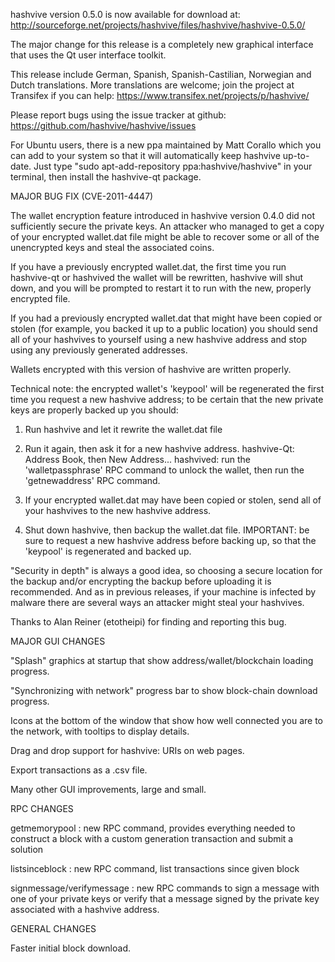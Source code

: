 hashvive version 0.5.0 is now available for download at:
http://sourceforge.net/projects/hashvive/files/hashvive/hashvive-0.5.0/

The major change for this release is a completely new graphical interface that uses the Qt user interface toolkit.

This release include German, Spanish, Spanish-Castilian, Norwegian and Dutch translations. More translations are welcome; join the project at Transifex if you can help:
https://www.transifex.net/projects/p/hashvive/

Please report bugs using the issue tracker at github:
https://github.com/hashvive/hashvive/issues

For Ubuntu users, there is a new ppa maintained by Matt Corallo which you can add to your system so that it will automatically keep hashvive up-to-date. Just type "sudo apt-add-repository ppa:hashvive/hashvive" in your terminal, then install the hashvive-qt package.

MAJOR BUG FIX (CVE-2011-4447)

The wallet encryption feature introduced in hashvive version 0.4.0 did not sufficiently secure the private keys. An attacker who
managed to get a copy of your encrypted wallet.dat file might be able to recover some or all of the unencrypted keys and steal the
associated coins.

If you have a previously encrypted wallet.dat, the first time you run hashvive-qt or hashvived the wallet will be rewritten, hashvive will
shut down, and you will be prompted to restart it to run with the new, properly encrypted file.

If you had a previously encrypted wallet.dat that might have been copied or stolen (for example, you backed it up to a public
location) you should send all of your hashvives to yourself using a new hashvive address and stop using any previously generated addresses.

Wallets encrypted with this version of hashvive are written properly.

Technical note: the encrypted wallet's 'keypool' will be regenerated the first time you request a new hashvive address; to be certain that the
new private keys are properly backed up you should:

1. Run hashvive and let it rewrite the wallet.dat file

2. Run it again, then ask it for a new hashvive address.
   hashvive-Qt: Address Book, then New Address...
   hashvived: run the 'walletpassphrase' RPC command to unlock the wallet, then run the 'getnewaddress' RPC command.

3. If your encrypted wallet.dat may have been copied or stolen, send all of your hashvives to the new hashvive address.

4. Shut down hashvive, then backup the wallet.dat file.
   IMPORTANT: be sure to request a new hashvive address before backing up, so that the 'keypool' is regenerated and backed up.

"Security in depth" is always a good idea, so choosing a secure location for the backup and/or encrypting the backup before uploading it is recommended. And as in previous releases, if your machine is infected by malware there are several ways an attacker might steal your hashvives.

Thanks to Alan Reiner (etotheipi) for finding and reporting this bug.

MAJOR GUI CHANGES

"Splash" graphics at startup that show address/wallet/blockchain loading progress.

"Synchronizing with network" progress bar to show block-chain download progress.

Icons at the bottom of the window that show how well connected you are to the network, with tooltips to display details.

Drag and drop support for hashvive: URIs on web pages.

Export transactions as a .csv file.

Many other GUI improvements, large and small.

RPC CHANGES

getmemorypool : new RPC command, provides everything needed to construct a block with a custom generation transaction and submit a solution

listsinceblock : new RPC command, list transactions since given block

signmessage/verifymessage : new RPC commands to sign a message with one of your private keys or verify that a message signed by the private key associated with a hashvive address.

GENERAL CHANGES

Faster initial block download.
